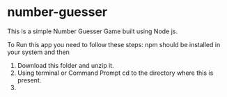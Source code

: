 # number-guesser
This is a simple Number Guesser Game built using Node js.

To Run this app you need to follow these steps:
npm should be installed in your system and then
1) Download this folder and unzip it.
2) Using terminal or Command Prompt cd to the directory where this is present.
3) 
